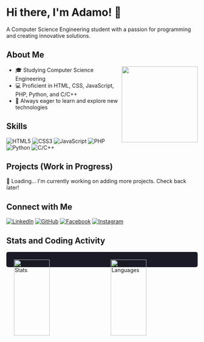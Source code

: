 # Hi there, I'm Adamo! 👋
A Computer Science Engineering student with a passion for programming and creating innovative solutions.

## About Me
<div>
  <img src="https://media.giphy.com/media/ZVik7pBtu9dNS/giphy.gif" width="200" align="right">
  <ul>
    <li>🎓 Studying Computer Science Engineering</li>
    <li>💻 Proficient in HTML, CSS, JavaScript, PHP, Python, and C/C++</li>
    <li>🚀 Always eager to learn and explore new technologies</li>
  </ul>
</div>

## Skills
![HTML5](https://img.shields.io/badge/-HTML5-E34F26?style=flat&logo=html5&logoColor=white)
![CSS3](https://img.shields.io/badge/-CSS3-1572B6?style=flat&logo=css3&logoColor=white)
![JavaScript](https://img.shields.io/badge/-JavaScript-F7DF1E?style=flat&logo=javascript&logoColor=black)
![PHP](https://img.shields.io/badge/-PHP-777BB4?style=flat&logo=php&logoColor=white)
![Python](https://img.shields.io/badge/-Python-3776AB?style=flat&logo=python&logoColor=white)
![C/C++](https://img.shields.io/badge/-C%2FC%2B%2B-00599C?style=flat&logo=c%2B%2B&logoColor=white)

## Projects (Work in Progress)
🔄 Loading... I'm currently working on adding more projects. Check back later!

## Connect with Me
[![LinkedIn](https://img.shields.io/badge/-LinkedIn-0077B5?style=flat&logo=linkedin&logoColor=white)](https://www.linkedin.com/in/omar-el-aaddam-ab77b626a)
[![GitHub](https://img.shields.io/badge/-GitHub-181717?style=flat&logo=github&logoColor=white)](https://github.com/Adamo08)
[![Facebook](https://img.shields.io/badge/-Facebook-1877F2?style=flat&logo=facebook&logoColor=white)](https://web.facebook.com/omar.elaadam/)
[![Instagram](https://img.shields.io/badge/-Instagram-E4405F?style=flat&logo=instagram&logoColor=white)](https://www.instagram.com/elaaddam_omar/)

## Stats and Coding Activity
<div style="background-color: #1a1b27; padding: 20px; border-radius: 5px;">
  <img align="left" src="https://github-readme-stats.vercel.app/api?username=Adamo08&show_icons=true&theme=radical" alt="GitHub Stats" width="45%" height="200px">
  <img align="right" src="https://github-readme-stats.vercel.app/api/top-langs/?username=Adamo08&layout=compact&theme=radical" alt="Top Languages" width="45%" height="200px">
</div>
